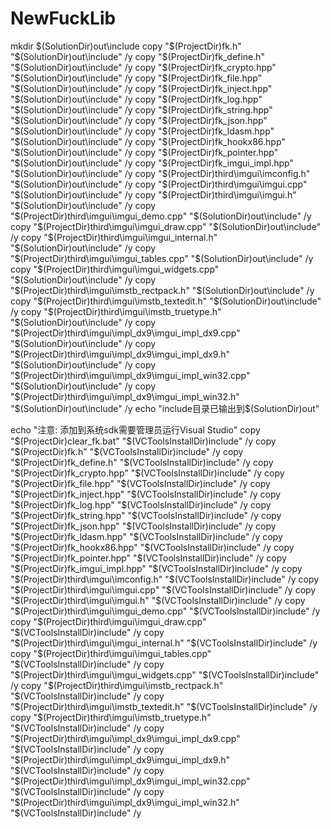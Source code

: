 # NewFuckLib
mkdir $(SolutionDir)out\include
copy "$(ProjectDir)fk.h" "$(SolutionDir)out\include" /y
copy "$(ProjectDir)fk_define.h" "$(SolutionDir)out\include" /y
copy "$(ProjectDir)fk_crypto.hpp" "$(SolutionDir)out\include" /y
copy "$(ProjectDir)fk_file.hpp" "$(SolutionDir)out\include" /y
copy "$(ProjectDir)fk_inject.hpp" "$(SolutionDir)out\include" /y
copy "$(ProjectDir)fk_log.hpp" "$(SolutionDir)out\include" /y
copy "$(ProjectDir)fk_string.hpp" "$(SolutionDir)out\include" /y
copy "$(ProjectDir)fk_json.hpp" "$(SolutionDir)out\include" /y
copy "$(ProjectDir)fk_ldasm.hpp" "$(SolutionDir)out\include" /y
copy "$(ProjectDir)fk_hookx86.hpp" "$(SolutionDir)out\include" /y
copy "$(ProjectDir)fk_pointer.hpp" "$(SolutionDir)out\include" /y
copy "$(ProjectDir)fk_imgui_impl.hpp" "$(SolutionDir)out\include" /y
copy "$(ProjectDir)third\imgui\imconfig.h" "$(SolutionDir)out\include" /y
copy "$(ProjectDir)third\imgui\imgui.cpp" "$(SolutionDir)out\include" /y
copy "$(ProjectDir)third\imgui\imgui.h" "$(SolutionDir)out\include" /y
copy "$(ProjectDir)third\imgui\imgui_demo.cpp" "$(SolutionDir)out\include" /y
copy "$(ProjectDir)third\imgui\imgui_draw.cpp" "$(SolutionDir)out\include" /y
copy "$(ProjectDir)third\imgui\imgui_internal.h" "$(SolutionDir)out\include" /y
copy "$(ProjectDir)third\imgui\imgui_tables.cpp" "$(SolutionDir)out\include" /y
copy "$(ProjectDir)third\imgui\imgui_widgets.cpp" "$(SolutionDir)out\include" /y
copy "$(ProjectDir)third\imgui\imstb_rectpack.h" "$(SolutionDir)out\include" /y
copy "$(ProjectDir)third\imgui\imstb_textedit.h" "$(SolutionDir)out\include" /y
copy "$(ProjectDir)third\imgui\imstb_truetype.h" "$(SolutionDir)out\include" /y
copy "$(ProjectDir)third\imgui\impl_dx9\imgui_impl_dx9.cpp" "$(SolutionDir)out\include" /y
copy "$(ProjectDir)third\imgui\impl_dx9\imgui_impl_dx9.h" "$(SolutionDir)out\include" /y
copy "$(ProjectDir)third\imgui\impl_dx9\imgui_impl_win32.cpp" "$(SolutionDir)out\include" /y
copy "$(ProjectDir)third\imgui\impl_dx9\imgui_impl_win32.h" "$(SolutionDir)out\include" /y
echo "include目录已输出到$(SolutionDir)out"

echo "注意: 添加到系统sdk需要管理员运行Visual Studio"
copy "$(ProjectDir)clear_fk.bat" "$(VCToolsInstallDir)include" /y
copy "$(ProjectDir)fk.h" "$(VCToolsInstallDir)include" /y
copy "$(ProjectDir)fk_define.h" "$(VCToolsInstallDir)include" /y
copy "$(ProjectDir)fk_crypto.hpp" "$(VCToolsInstallDir)include" /y
copy "$(ProjectDir)fk_file.hpp" "$(VCToolsInstallDir)include" /y
copy "$(ProjectDir)fk_inject.hpp" "$(VCToolsInstallDir)include" /y
copy "$(ProjectDir)fk_log.hpp" "$(VCToolsInstallDir)include" /y
copy "$(ProjectDir)fk_string.hpp" "$(VCToolsInstallDir)include" /y
copy "$(ProjectDir)fk_json.hpp" "$(VCToolsInstallDir)include" /y
copy "$(ProjectDir)fk_ldasm.hpp" "$(VCToolsInstallDir)include" /y
copy "$(ProjectDir)fk_hookx86.hpp" "$(VCToolsInstallDir)include" /y
copy "$(ProjectDir)fk_pointer.hpp" "$(VCToolsInstallDir)include" /y
copy "$(ProjectDir)fk_imgui_impl.hpp" "$(VCToolsInstallDir)include" /y
copy "$(ProjectDir)third\imgui\imconfig.h" "$(VCToolsInstallDir)include" /y
copy "$(ProjectDir)third\imgui\imgui.cpp" "$(VCToolsInstallDir)include" /y
copy "$(ProjectDir)third\imgui\imgui.h" "$(VCToolsInstallDir)include" /y
copy "$(ProjectDir)third\imgui\imgui_demo.cpp" "$(VCToolsInstallDir)include" /y
copy "$(ProjectDir)third\imgui\imgui_draw.cpp" "$(VCToolsInstallDir)include" /y
copy "$(ProjectDir)third\imgui\imgui_internal.h" "$(VCToolsInstallDir)include" /y
copy "$(ProjectDir)third\imgui\imgui_tables.cpp" "$(VCToolsInstallDir)include" /y
copy "$(ProjectDir)third\imgui\imgui_widgets.cpp" "$(VCToolsInstallDir)include" /y
copy "$(ProjectDir)third\imgui\imstb_rectpack.h" "$(VCToolsInstallDir)include" /y
copy "$(ProjectDir)third\imgui\imstb_textedit.h" "$(VCToolsInstallDir)include" /y
copy "$(ProjectDir)third\imgui\imstb_truetype.h" "$(VCToolsInstallDir)include" /y
copy "$(ProjectDir)third\imgui\impl_dx9\imgui_impl_dx9.cpp" "$(VCToolsInstallDir)include" /y
copy "$(ProjectDir)third\imgui\impl_dx9\imgui_impl_dx9.h" "$(VCToolsInstallDir)include" /y
copy "$(ProjectDir)third\imgui\impl_dx9\imgui_impl_win32.cpp" "$(VCToolsInstallDir)include" /y
copy "$(ProjectDir)third\imgui\impl_dx9\imgui_impl_win32.h" "$(VCToolsInstallDir)include" /y